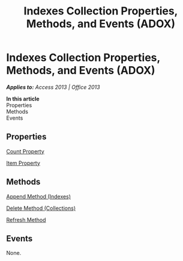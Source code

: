 ﻿---
title: Indexes Collection Properties, Methods, and Events (ADOX)
TOCTitle: Indexes Collection Properties, Methods, and Events (ADOX)
ms:assetid: 46f3e51d-a7e8-60a0-9c54-d2228e9383b3
ms:mtpsurl: https://msdn.microsoft.com/en-us/library/JJ249218(v=office.15)
ms:contentKeyID: 48544581
ms.date: 09/18/2015
mtps_version: v=office.15
---

# Indexes Collection Properties, Methods, and Events (ADOX)


_**Applies to:** Access 2013 | Office 2013_

**In this article**  
Properties  
Methods  
Events  

## Properties

[Count Property](count-property-ado.md)

[Item Property](item-property-ado.md)

## Methods

[Append Method (Indexes)](append-method-adox-indexes.md)

[Delete Method (Collections)](delete-method-adox-collections.md)

[Refresh Method](refresh-method-ado.md)

## Events

None.

